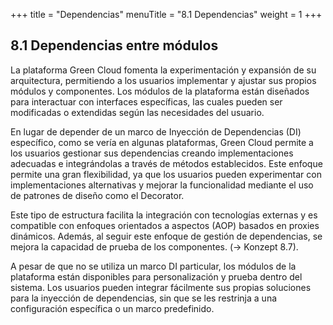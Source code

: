 +++
title = "Dependencias"
menuTitle = "8.1 Dependencias"
weight = 1
+++

## 8.1 Dependencias entre módulos

La plataforma Green Cloud fomenta la experimentación y expansión de su arquitectura, permitiendo a los usuarios implementar y ajustar sus propios módulos y componentes. Los módulos de la plataforma están diseñados para interactuar con interfaces específicas, las cuales pueden ser modificadas o extendidas según las necesidades del usuario.

En lugar de depender de un marco de Inyección de Dependencias (DI) específico, como se vería en algunas plataformas, Green Cloud permite a los usuarios gestionar sus dependencias creando implementaciones adecuadas e integrándolas a través de métodos establecidos. Este enfoque permite una gran flexibilidad, ya que los usuarios pueden experimentar con implementaciones alternativas y mejorar la funcionalidad mediante el uso de patrones de diseño como el Decorator.

Este tipo de estructura facilita la integración con tecnologías externas y es compatible con enfoques orientados a aspectos (AOP) basados en proxies dinámicos. Además, al seguir este enfoque de gestión de dependencias, se mejora la capacidad de prueba de los componentes. (→ Konzept 8.7).

A pesar de que no se utiliza un marco DI particular, los módulos de la plataforma están disponibles para personalización y prueba dentro del sistema. Los usuarios pueden integrar fácilmente sus propias soluciones para la inyección de dependencias, sin que se les restrinja a una configuración específica o un marco predefinido.






